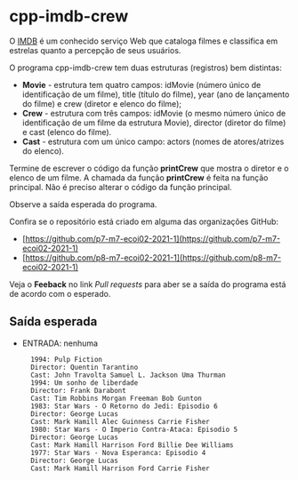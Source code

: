 # cpp-imdb-crew

O [IMDB](https://www.imdb.com/) é um conhecido serviço Web que cataloga filmes e classifica em estrelas quanto a percepção de seus usuários.

O programa cpp-imdb-crew tem duas estruturas (registros) bem distintas:
* **Movie** - estrutura tem quatro campos: idMovie (número único de identificação de um filme), title (título do filme), year (ano de lançamento do filme) e crew (diretor e elenco do filme);
* **Crew** - estrutura com três campos: idMovie (o mesmo número único de identificação de um filme da estrutura Movie), director (diretor do filme) e cast (elenco do filme).
* **Cast** - estrutura com um único campo: actors (nomes de atores/atrizes do elenco).

Termine de escrever o código da função **printCrew** que mostra o diretor e o elenco de um filme. A chamada da função **printCrew** é feita na função principal. Não é preciso alterar o código da função principal.

Observe a saída esperada do programa.

Confira se o repositório está criado em alguma das organizações GitHub:
* [https://github.com/p7-m7-ecoi02-2021-1](https://github.com/p7-m7-ecoi02-2021-1)
* [https://github.com/p8-m7-ecoi02-2021-1](https://github.com/p8-m7-ecoi02-2021-1)

Veja o **Feeback** no link *Pull requests* para aber se a saída do programa está de acordo com o esperado.

## Saída esperada

- ENTRADA: nenhuma

        1994: Pulp Fiction
        Director: Quentin Tarantino
        Cast: John Travolta Samuel L. Jackson Uma Thurman 
        1994: Um sonho de liberdade
        Director: Frank Darabont
        Cast: Tim Robbins Morgan Freeman Bob Gunton 
        1983: Star Wars - O Retorno do Jedi: Episodio 6
        Director: George Lucas
        Cast: Mark Hamill Alec Guinness Carrie Fisher 
        1980: Star Wars - O Imperio Contra-Ataca: Episodio 5
        Director: George Lucas
        Cast: Mark Hamill Harrison Ford Billie Dee Williams 
        1977: Star Wars - Nova Esperanca: Episodio 4
        Director: George Lucas
        Cast: Mark Hamill Harrison Ford Carrie Fisher
